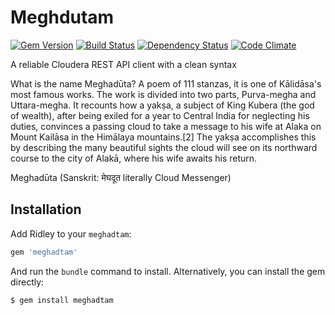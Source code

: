 # Meghdutam
[![Gem Version](https://badge.fury.io/rb/meghadtam.png)](http://badge.fury.io/rb/meghadtam)
[![Build Status](https://secure.travis-ci.org/reset/meghadtam.png?branch=master)](http://travis-ci.org/reset/meghadtam)
[![Dependency Status](https://gemnasium.com/reset/meghadtam.png?travis)](https://gemnasium.com/reset/meghadtam)
[![Code Climate](https://codeclimate.com/github/reset/meghadtam.png)](https://codeclimate.com/github/reset/meghadtam)

A reliable Cloudera REST API client with a clean syntax

What is the name Meghadūta?
A poem of 111 stanzas, it is one of Kālidāsa's most famous works. The work is divided into two parts, Purva-megha and Uttara-megha. It recounts how a yakṣa, a subject of King Kubera (the god of wealth), after being exiled for a year to Central India for neglecting his duties, convinces a passing cloud to take a message to his wife at Alaka on Mount Kailāsa in the Himālaya mountains.[2] The yakṣa accomplishes this by describing the many beautiful sights the cloud will see on its northward course to the city of Alakā, where his wife awaits his return.

Meghadūta (Sanskrit: मेघदूत literally Cloud Messenger)

Installation
------------
Add Ridley to your `meghadtam`:

```ruby
gem 'meghadtam'
```

And run the `bundle` command to install. Alternatively, you can install the gem directly:

    $ gem install meghadtam
